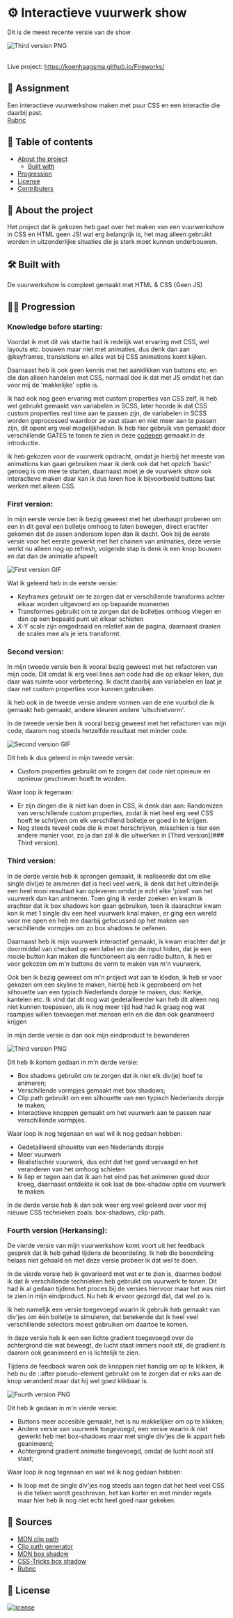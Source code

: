 # ⚙ Interactieve vuurwerk show

Dit is de meest recente versie van de show

![Third version PNG](./images/derde_versie.PNG)<br><br>

Live project: https://koenhaagsma.github.io/Fireworks/

## 📂 Assignment

Een interactieve vuurwerkshow maken met puur CSS en een interactie die daarbij past.<br>
[Rubric](https://cmda-minor-web.github.io/css-to-the-rescue-2122/beoordelingsformulier.html)

## 🧾 Table of contents

-   [About the project](##About-the-project)
    -   [Built with](###Built-with)
-   [Progression](##Progression)
-   [License](##License)
-   [Contributers](##Contributers)

## 📖 About the project

Het project dat ik gekozen heb gaat over het maken van een vuurwerkshow in CSS en HTML geen JS! wat erg belangrijk is, het mag alleen gebruikt worden in uitzonderlijke situaties die je sterk moet kunnen onderbouwen.

## 🛠 Built with

De vuurwerkshow is compleet gemaakt met HTML & CSS (Geen JS)

## 👩‍💻 Progression

### Knowledge before starting:

Voordat ik met dit vak startte had ik redelijk wat ervaring met CSS, wel layouts etc. bouwen maar niet met animaties, dus denk dan aan @keyframes, transistions en alles wat bij CSS animations komt kijken.

Daarnaast heb ik ook geen kennis met het aanklikken van buttons etc. en die dan alleen handelen met CSS, normaal doe ik dat met JS omdat het dan voor mij de 'makkelijke' optie is.

Ik had ook nog geen ervaring met custom properties van CSS zelf, ik heb wel gebruikt gemaakt van variabelen in SCSS, later hoorde ik dat CSS custom properties real time aan te passen zijn, de variabelen in SCSS worden geprocessed waardoor ze vast staan en niet meer aan te passen zijn, dit opent erg veel mogelijkheden.
Ik heb hier gebruik van gemaakt door verschillende GATES te tonen te zien in deze [codepen](https://codepen.io/koenhaagsma/pen/WNXjMbz) gemaakt in de introductie.

Ik heb gekozen voor de vuurwerk opdracht, omdat je hierbij het meeste van animations kan gaan gebruiken maar ik denk ook dat het opzich 'basic' genoeg is om mee te starten, daarnaast moet je de vuurwerk show ook interactieve maken daar kan ik dus leren hoe ik bijvoorbeeld buttons laat werken met alleen CSS.

### First version:

In mijn eerste versie ben ik bezig geweest met het uberhaupt proberen om een in dit geval een bolletje omhoog te laten bewegen, direct erachter gekomen dat de assen andersom lopen dan ik dacht. Ook bij de eerste versie voor het eerste gewerkt met het chainen van animaties, deze versie werkt nu alleen nog op refresh, volgende stap is denk ik een knop bouwen en dat dan de animatie afspeelt

![First version GIF](./images/FirstAnimation.gif)

Wat ik geleerd heb in de eerste versie:

-   Keyframes gebruikt om te zorgen dat er verschillende transforms achter elkaar worden uitgevoerd en op bepaalde momenten
-   Transformes gebruikt om te zorgen dat de bolletjes omhoog vliegen en dan op een bepaald punt uit elkaar schieten
-   X-Y scale zijn omgedraaid en relatief aan de pagina, daarnaast draaien de scales mee als je iets transformt.

### Second version:

In mijn tweede versie ben ik vooral bezig geweest met het refactoren van mijn code. Dit omdat ik erg veel lines aan code had die op elkaar leken, dus daar was ruimte voor verbetering. Ik dacht daarbij aan variabelen en laat je daar net custom properties voor kunnen gebruiken.

Ik heb ook in de tweede versie andere vormen van de ene vuurbol die ik gemaakt heb gemaakt, andere kleuren andere 'uitschietvorm'.

In de tweede versie ben ik vooral bezig geweest met het refactoren van mijn code, daarom nog steeds hetzelfde resultaat met minder code.

![Second version GIF](./images/FirstAnimation.gif)

Dit heb ik dus geleerd in mijn tweede versie:

-   Custom properties gebruikt om te zorgen dat code niet opnieuw en opnieuw geschreven hoeft te worden.

Waar loop ik tegenaan:

-   Er zijn dingen die ik niet kan doen in CSS, ik denk dan aan: Randomizen van verschillende custom properties, zodat ik niet heel erg veel CSS hoeft te schrijven om elk verschillend bolletje er goed in te krijgen.
-   Nog steeds teveel code die ik moet herschrijven, misschien is hier een andere manier voor, zo ja dan zal ik die
    uitwerken in [Third version](### Third version).

### Third version:

In de derde versie heb ik sprongen gemaakt, ik realiseerde dat om elke single div(je) te animeren dat is heel veel werk, ik denk dat het uiteindelijk een heel mooi resultaat kan opleveren omdat je echt elke 'pixel' van het vuurwerk dan kan animeren.
Toen ging ik verder zoeken en kwam ik erachter dat ik box shadows kon gaan gebruiken, toen ik daarachter kwam kon ik met 1 single div een heel vuurwerk knal maken, er ging een wereld voor me open en heb me daarbij gefocussed op het maken van verschillende vormpjes om zo box shadows te oefenen.

Daarnaast heb ik mijn vuurwerk interactief gemaakt, ik kwam erachter dat je doormiddel van checked op een label en dan de input hiden, dat je een mooie button kan maken die functioneert als een radio button, ik heb er voor gekozen om m'n buttons de vorm te maken van m'n vuurwerk.

Ook ben ik bezig geweest om m'n project wat aan te kleden, ik heb er voor gekozen om een skyline te maken, hierbij heb ik geprobeerd om het silhouette van een typisch Nederlands dorpje te maken, dus: Kerkje, kantelen etc.
Ik vind dat dit nog wat gedetailleerder kan heb dit alleen nog niet kunnen toepassen, als ik nog meer tijd had had ik graag nog wat raampjes willen toevoegen met mensen erin en die dan ook geanimeerd krijgen

In mijn derde versie is dan ook mijn eindproduct te bewonderen

![Third version PNG](./images/derde_versie.PNG)

Dit heb ik kortom gedaan in m'n derde versie:

-   Box shadows gebruikt om te zorgen dat ik niet elk div(je) hoef te animeren;
-   Verschillende vormpjes gemaakt met box shadows;
-   Clip path gebruikt om een silhouette van een typisch Nederlands dorpje te maken;
-   Interactieve knoppen gemaakt om het vuurwerk aan te passen naar verschillende vormpjes.

Waar loop ik nog tegenaan en wat wil ik nog gedaan hebben:

-   Gedetailleerd sihouette van een Nederlands dorpje
-   Meer vuurwerk
-   Realistischer vuurwerk, dus echt dat het goed vervaagd en het veranderen van het omhoog schieten
-   Ik liep er tegen aan dat ik aan het eind pas het animeren goed door kreeg, daarnaast ontdekte ik ook laat de box-shadow optie om vuurwerk te maken.

In de derde versie heb ik dan ook weer erg veel geleerd over voor mij nieuwe CSS technieken zoals: box-shadows, clip-path.

### Fourth version (Herkansing):

De vierde versie van mijn vuurwerkshow komt voort uit het feedback gesprek dat ik heb gehad tijdens de beoordeling. Ik heb die beoordeling helaas niet gehaald en met deze versie probeer ik dat wel te doen.

In de vierde versie heb ik gevarieerd met wat er te zien is, daarmee bedoel ik dat ik verschillende technieken heb gebruikt om vuurwerk te tonen.
Dit had ik al gedaan tijdens het proces bij de versies hiervoor maar het was niet te zien in mijn eindproduct.
Nu heb ik ervoor gezorgd dat, dat wel zo is.

Ik heb namelijk een versie toegevoegd waarin ik gebruik heb gemaakt van div'jes om één bolletje te simuleren, dat betekende dat ik heel veel verschillende selectors moest gebruiken om daartoe te komen.

In deze versie heb ik een een lichte gradient toegevoegd over de achtergrond die wat beweegt, de lucht staat immers nooit stil, de gradient is daarom ook geanimeerd en is lichtelijk te zien.

Tijdens de feedback waren ook de knoppen niet handig om op te klikken, ik heb nu de ::after pseudo-element gebruikt om te zorgen dat er niks aan de knop veranderd maar dat hij wel goed klikbaar is.

![Fourth version PNG](./images/vierde_versie.png)

Dit heb ik gedaan in m'n vierde versie:

-   Buttons meer accesible gemaakt, het is nu makkelijker om op te klikken;
-   Andere versie van vuurwerk toegevoegd, een versie waarin ik niet gewerkt heb met box-shadows maar met single div'jes die ik appart heb geanimeerd;
-   Achtergrond gradient animatie toegevoegd, omdat de lucht nooit stil staat;

Waar loop ik nog tegenaan en wat wil ik nog gedaan hebben:

-   Ik loop met de single div'jes nog steeds aan tegen dat het heel veel CSS is die telken wordt geschreven, het kan korter en met minder regels maar hier heb ik nog niet echt heel goed naar gekeken.

## 📑 Sources

-   [MDN clip path](https://developer.mozilla.org/en-US/docs/Web/CSS/clip-path)
-   [Clip path generator](https://bennettfeely.com/clippy/)
-   [MDN box shadow](https://developer.mozilla.org/en-US/docs/Web/CSS/box-shadow)
-   [CSS-Tricks box shadow](https://css-tricks.com/snippets/css/css-box-shadow/)
-   [Rubric](https://cmda-minor-web.github.io/css-to-the-rescue-2122/beoordelingsformulier.html)

## 🔖 License

[![license](https://img.shields.io/github/license/DAVFoundation/captain-n3m0.svg?style=flat-square)]()
